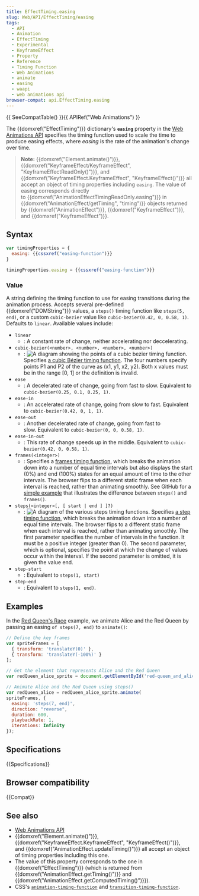 ```yaml
---
title: EffectTiming.easing
slug: Web/API/EffectTiming/easing
tags:
  - API
  - Animation
  - EffectTiming
  - Experimental
  - KeyframeEffect
  - Property
  - Reference
  - Timing Function
  - Web Animations
  - animate
  - easing
  - waapi
  - web animations api
browser-compat: api.EffectTiming.easing
---
```

{{ SeeCompatTable() }}{{ APIRef("Web Animations") }}

The {{domxref("EffectTiming")}} dictionary's
**`easing`** property in the [Web Animations API](/en-US/docs/Web/API/Web_Animations_API) specifies the
timing function used to scale the time to produce easing effects, where _easing_
is the rate of the animation's change over time.

> **Note:** {{domxref("Element.animate()")}},
> {{domxref("KeyframeEffect/KeyframeEffect",
    "KeyframeEffectReadOnly()")}}, and {{domxref("KeyframeEffect.KeyframeEffect",
    "KeyframeEffect()")}} all accept an object of timing properties including
> `easing`. The value of easing corresponds directly
> to {{domxref("AnimationEffectTimingReadOnly.easing")}} in
> {{domxref("AnimationEffect/getTiming", "timing")}} objects returned by
> {{domxref("AnimationEffect")}}, {{domxref("KeyframeEffect")}}, and
> {{domxref("KeyframeEffect")}}.

## Syntax

```js
var timingProperties = {
  easing: {{cssxref("easing-function")}}
}

timingProperties.easing = {{cssxref("easing-function")}}
```

### Value

A string defining the timing function to use for easing transitions during the
animation process. Accepts several pre-defined {{domxref("DOMString")}} values, a
`steps()` timing function like `steps(5, end)`, or a custom
`cubic-bezier` value like `cubic-bezier(0.42, 0, 0.58, 1)`.
Defaults to `linear`. Available values include:

- `linear`
  - : A constant rate of change, neither accelerating nor deccelerating.
- `cubic-bezier(<number>, <number>, <number>, <number>)`
  - : ![A diagram showing the points of a cubic bezier timing function.](cubic-bezier-timing-curve.svg)
    Specifies [a cubic
    Bézier timing function](https://w3c.github.io/web-animations/#cubic-bzier-timing-function). The four numbers specify points P1 and P2 of the curve
    as (x1, y1, x2, y2). Both x values must be in the range \[0, 1] or the definition is
    invalid.
- `ease`
  - : A decelerated rate of change, going from fast to slow. Equivalent to
    `cubic-bezier(0.25, 0.1, 0.25, 1)`.
- `ease-in`
  - : An accelerated rate of change, going from slow to fast. Equivalent to
    `cubic-bezier(0.42, 0, 1, 1)`.
- `ease-out`
  - : Another decelerated rate of change, going from fast to slow. Equivalent to
    `cubic-bezier(0, 0, 0.58, 1)`.
- `ease-in-out`
  - : This rate of change speeds up in the middle. Equivalent to
    `cubic-bezier(0.42, 0, 0.58, 1)`.
- `frames(<integer>)`
  - : Specifies a [frames timing
    function](https://www.w3.org/TR/css-timing-1/#frames-timing-functions), which breaks the animation down into a number of equal time intervals
    but also displays the start (0%) and end (100%) states for an equal amount of time to
    the other intervals. The browser flips to a different static frame when each interval
    is reached, rather than animating smoothly. See GitHub for a [simple
    example](https://mdn.github.io/css-examples/animation-frames-timing-function/index-waa.html) that illustrates the difference between `steps()` and
    `frames()`.
- `steps(<integer>[, [ start | end ] ]?)`
  - : ![A diagram of the various steps timing functions.](step-timing-func-examples.svg)
    Specifies [a step
    timing function](https://w3c.github.io/web-animations/#step-timing-function), which breaks the animation down into a number of equal time
    intervals. The browser flips to a different static frame when each interval is
    reached, rather than animating smoothly. The first parameter specifies the number of
    intervals in the function. It must be a positive integer (greater than 0). The second
    parameter, which is optional, specifies the point at which the change of values occur
    within the interval. If the second parameter is omitted, it is given the value end.
- `step-start`
  - : Equivalent to `steps(1, start)`
- `step-end`
  - : Equivalent to `steps(1, end)`.

## Examples

In the [Red Queen's
Race](http://codepen.io/rachelnabors/pen/PNGGaV?editors=0010) example, we animate Alice and the Red Queen by passing an easing
`of steps(7, end)` to `animate()`:

```js
// Define the key frames
var spriteFrames = [
  { transform: 'translateY(0)' },
  { transform: 'translateY(-100%)' }
];

// Get the element that represents Alice and the Red Queen
var redQueen_alice_sprite = document.getElementById('red-queen_and_alice_sprite');

// Animate Alice and the Red Queen using steps()
var redQueen_alice = redQueen_alice_sprite.animate(
spriteFrames, {
  easing: 'steps(7, end)',
  direction: "reverse",
  duration: 600,
  playbackRate: 1,
  iterations: Infinity
});
```

## Specifications

{{Specifications}}

## Browser compatibility

{{Compat}}

## See also

- [Web Animations API](/en-US/docs/Web/API/Web_Animations_API)
- {{domxref("Element.animate()")}}, {{domxref("KeyframeEffect.KeyframeEffect",
    "KeyframeEffect()")}}, and {{domxref("AnimationEffect.updateTiming()")}} all accept an
  object of timing properties including this one.
- The value of this property corresponds to the one in {{domxref("EffectTiming")}}
  (which is returned from {{domxref("AnimationEffect.getTiming()")}} and
  {{domxref("AnimationEffect.getComputedTiming()")}}).
- CSS's
  [`animation-timing-function`](/en-US/docs/Web/CSS/animation-timing-function)
  and
  [`transition-timing-function`](/en-US/docs/Web/CSS/transition-timing-function).
